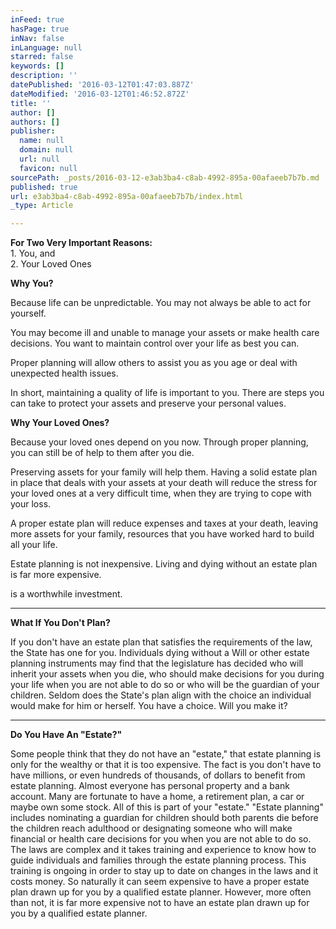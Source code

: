 ```yaml
---
inFeed: true
hasPage: true
inNav: false
inLanguage: null
starred: false
keywords: []
description: ''
datePublished: '2016-03-12T01:47:03.887Z'
dateModified: '2016-03-12T01:46:52.872Z'
title: ''
author: []
authors: []
publisher:
  name: null
  domain: null
  url: null
  favicon: null
sourcePath: _posts/2016-03-12-e3ab3ba4-c8ab-4992-895a-00afaeeb7b7b.md
published: true
url: e3ab3ba4-c8ab-4992-895a-00afaeeb7b7b/index.html
_type: Article

---
```

**For Two Very Important Reasons:**  
1\. You, and  
2\. Your Loved Ones

**Why You?**

Because life can be unpredictable. You may not always be able to act for yourself.  

You
may become ill and unable to manage your assets or make health care 
decisions. You want to maintain control over your life as best you can. 

Proper planning will allow others to assist you as you age or deal with unexpected health issues. 

In
short, maintaining a quality of life is important to you. There are 
steps you can take to protect your assets and preserve your personal 
values.

**Why Your Loved Ones?**

Because your loved ones depend on you now. Through proper planning, you can still be of help to them after you die. 

Preserving
assets for your family will help them. Having a solid estate plan in 
place that deals with your assets at your death will reduce the stress 
for your loved ones at a very difficult time, when they are trying to 
cope with your loss. 

A proper 
estate plan will reduce expenses and taxes at your death, leaving more 
assets for your family, resources that you have worked hard to build all
your life. 

Estate planning is not inexpensive. Living and dying without an estate plan is far more expensive.

is a worthwhile investment.

****

**What If You Don't Plan?**

If you don't have an estate plan that 
satisfies the requirements of the law, the State has one for you. 
Individuals dying without a Will or other estate planning instruments 
may find that the legislature has decided who will inherit your assets 
when you die, who should make decisions for you during your life when 
you are not able to do so or who will be the guardian of your children. 
Seldom does the State's plan align with the choice an individual would 
make for him or herself. You have a choice. Will you make it?

****

**Do You Have An "Estate?"**

Some people think that they do not have 
an "estate," that estate planning is only for the wealthy or that it is 
too expensive. The fact is you don't have to have millions, or even 
hundreds of thousands, of dollars to benefit from estate planning. 
Almost everyone has personal property and a bank account. Many are 
fortunate to have a home, a retirement plan, a car or maybe own some 
stock. All of this is part of your "estate." "Estate planning" includes 
nominating a guardian for children should both parents die before the 
children reach adulthood or designating someone who will make financial 
or health care decisions for you when you are not able to do so. The 
laws are complex and it takes training and experience to know how to 
guide individuals and families through the estate planning process. This
training is ongoing in order to stay up to date on changes in the laws 
and it costs money. So naturally it can seem expensive to have a proper 
estate plan drawn up for you by a qualified estate planner. However, 
more often than not, it is far more expensive not to have an estate plan
drawn up for you by a qualified estate planner.